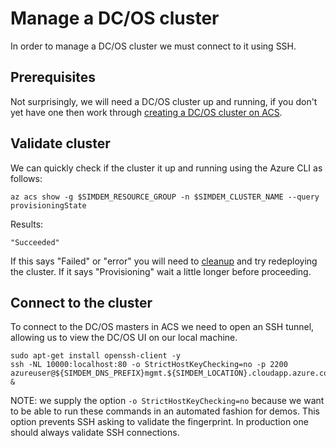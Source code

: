 # Manage a DC/OS cluster

In order to manage a DC/OS cluster we must connect to it using SSH.

## Prerequisites 

Not surprisingly, we will need a DC/OS cluster up and
running, if you don't yet have one then work
through [creating a DC/OS cluster on ACS](https://raw.githubusercontent.com/Azure/acs-demos/master/dcos/create_cluster/README.md). 

## Validate cluster

We can quickly check if the cluster it up and running using the Azure
CLI as follows:

```
az acs show -g $SIMDEM_RESOURCE_GROUP -n $SIMDEM_CLUSTER_NAME --query provisioningState
```

Results:

```
"Succeeded"
```

If this says "Failed" or "error" you will need
to [cleanup](../delete_cluster/README.md) and try redeploying the
cluster. If it says "Provisioning" wait a little longer before
proceeding.

## Connect to the cluster

To connect to the DC/OS masters in ACS we need to open an SSH tunnel,
allowing us to view the DC/OS UI on our local machine.

```
sudo apt-get install openssh-client -y
ssh -NL 10000:localhost:80 -o StrictHostKeyChecking=no -p 2200 azureuser@${SIMDEM_DNS_PREFIX}mgmt.${SIMDEM_LOCATION}.cloudapp.azure.com &
```

NOTE: we supply the option `-o StrictHostKeyChecking=no` because we
want to be able to run these commands in an automated fashion for
demos. This option prevents SSH asking to validate the fingerprint. In
production one should always validate SSH connections.

